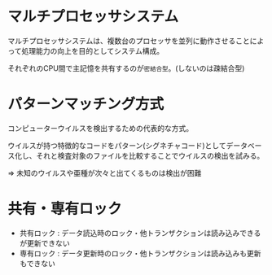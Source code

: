 # マルチプロセッサシステム

マルチプロセッサシステムは、複数台のプロセッサを並列に動作させることによって処理能力の向上を目的としてシステム構成。

それぞれのCPU間で主記憶を共有するのが`密結合型`。(しないのは疎結合型)

# パターンマッチング方式

コンピューターウイルスを検出するための代表的な方式。

ウイルスが持つ特徴的なコードをパターン(シグネチャコード)としてデータベース化し、それと検査対象のファイルを比較することでウイルスの検出を試みる。

=> 未知のウイルスや亜種が次々と出てくるものは検出が困難

# 共有・専有ロック

- 共有ロック : データ読込時のロック・他トランザクションは読み込みできるが更新できない
- 専有ロック : データ更新時のロック・他トランザクションは読み込みも更新もできない

